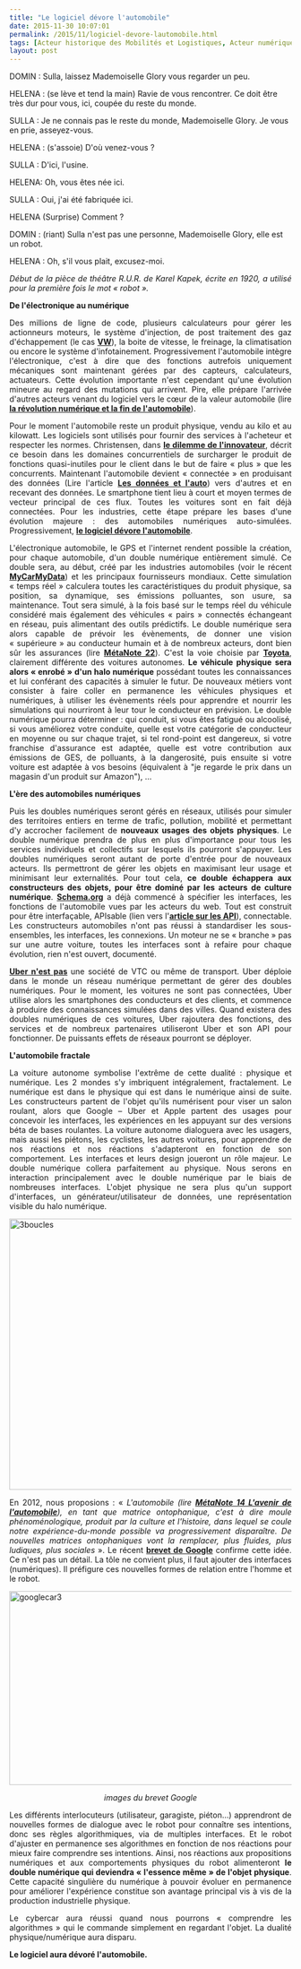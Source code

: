 ```yaml
---
title: "Le logiciel dévore l'automobile"
date: 2015-11-30 10:07:01
permalink: /2015/11/logiciel-devore-lautomobile.html
tags: [Acteur historique des Mobilités et Logistiques, Acteur numérique des Mobilités et des Logistiques, assurance, citoyen, confiance, connectivité, cybercar, donnée data, google, internet des objets, voiture autonome]
layout: post
---
```


<p style="text-align: justify">DOMIN : Sulla, laissez Mademoiselle Glory vous regarder un peu.

HELENA : (se lève et tend la main) Ravie de vous rencontrer. Ce doit être très dur pour vous, ici, coupée du reste du monde.

SULLA : Je ne connais pas le reste du monde, Mademoiselle Glory. Je vous en prie, asseyez-vous.

HELENA : (s'assoie) D'où venez-vous ?

SULLA : D'ici, l'usine.

HELENA: Oh, vous êtes née ici.

SULLA : Oui, j'ai été fabriquée ici.

HELENA (Surprise) Comment ?

DOMIN : (riant) Sulla n'est pas une personne, Mademoiselle Glory, elle est un robot.

HELENA : Oh, s'il vous plait, excusez-moi.</p>

<p style="text-align: justify"><em>Début de la pièce de théâtre R.U.R. de Karel Kapek, écrite en 1920, a utilisé pour la première fois le mot « robot ».</em></p>

<p style="text-align: justify"><strong>De l'électronique au numérique</strong></p>

<p style="text-align: justify">Des millions de ligne de code, plusieurs calculateurs pour gérer les actionneurs moteurs, le système d'injection, de post traitement des gaz d'échappement (le cas <strong><a href="https://gabrielplassat.github.io/transportsdufutur/2015/09/beau-bon-vrai.html" target="_blank">VW</a></strong>), la boite de vitesse, le freinage, la climatisation ou encore le système d'infotainement. Progressivement l'automobile intègre l'électronique, c'est à dire que des fonctions autrefois uniquement mécaniques sont maintenant gérées par des capteurs, calculateurs, actuateurs. Cette évolution importante n'est cependant qu'une évolution mineure au regard des mutations qui arrivent. Pire, elle prépare l'arrivée d'autres acteurs venant du logiciel vers le cœur de la valeur automobile (lire <strong><a href="https://gabrielplassat.github.io/transportsdufutur/2013/08/metanote-17-la-mutation-numerique-nengendre-pas-seulement-de-nouveaux-moyens-de-transports-elle-modi.html" target="_blank">la révolution numérique et la fin de l'automobile</a></strong>).</p>

<p style="text-align: justify"><!--more--></p>

<p style="text-align: justify">Pour le moment l'automobile reste un produit physique, vendu au kilo et au kilowatt. Les logiciels sont utilisés pour fournir des services à l'acheteur et respecter les normes. Christensen, dans <strong><a href="http://www.merkapt.com/entrepreneuriat/9_technologie/le-dilemme-de-linnovateur-7382" target="_blank">le dilemme de l'innovateur</a></strong>, décrit ce besoin dans les domaines concurrentiels de surcharger le produit de fonctions quasi-inutiles pour le client dans le but de faire « plus » que les concurrents. Maintenant l'automobile devient « connectée » en produisant des données (Lire l'article <a href="https://gabrielplassat.github.io/transportsdufutur/2014/11/donnees-privees-et-automobile.html" target="_blank"><strong>Les données et l'auto</strong></a>) vers d'autres et en recevant des données. Le smartphone tient lieu à court et moyen termes de vecteur principal de ces flux. Toutes les voitures sont en fait déjà connectées. Pour les industries, cette étape prépare les bases d'une évolution majeure : des automobiles numériques auto-simulées. Progressivement, <strong><a href="https://gabrielplassat.github.io/transportsdufutur/2012/11/le-logiciel-devore-le-monde-quand-les-codes-dominent-les-objets.html" target="_blank">le logiciel dévore l'automobile</a></strong>.</p>

<p style="text-align: justify">L'électronique automobile, le GPS et l'internet rendent possible la création, pour chaque automobile, d'un double numérique entièrement simulé. Ce double sera, au début, créé par les industries automobiles (voir le récent <a href="http://mycarmydata.fr/" target="_blank"><strong>MyCarMyData</strong></a>) et les principaux fournisseurs mondiaux. Cette simulation « temps réel » calculera toutes les caractéristiques du produit physique, sa position, sa dynamique, ses émissions polluantes, son usure, sa maintenance. Tout sera simulé, à la fois basé sur le temps réel du véhicule considéré mais également des véhicules « pairs » connectés échangeant en réseau, puis alimentant des outils prédictifs. Le double numérique sera alors capable de prévoir les évènements, de donner une vision « supérieure » au conducteur humain et à de nombreux acteurs, dont bien sûr les assurances (lire <a href="https://gabrielplassat.github.io/transportsdufutur/2015/01/metanote-22-lavenir-de-lassurance-automobile.html" target="_blank"><strong>MétaNote 22</strong></a>). C'est la voie choisie par <strong><a href="http://newsroom.toyota.co.jp/en/detail/9753831" target="_blank">Toyota</a></strong>, clairement différente des voitures autonomes. <strong>Le véhicule physique sera alors « enrobé » d'un halo numérique</strong> possédant toutes les connaissances et lui conférant des capacités à simuler le futur. De nouveaux métiers vont consister à faire coller en permanence les véhicules physiques et numériques, à utiliser les évènements réels pour apprendre et nourrir les simulations qui nourriront à leur tour le conducteur en prévision. Le double numérique pourra déterminer : qui conduit, si vous êtes fatigué ou alcoolisé, si vous améliorez votre conduite, quelle est votre catégorie de conducteur en moyenne ou sur chaque trajet, si tel rond-point est dangereux, si votre franchise d'assurance est adaptée, quelle est votre contribution aux émissions de GES, de polluants, à la dangerosité, puis ensuite si votre voiture est adaptée à vos besoins (équivalent à "je regarde le prix dans un magasin d'un produit sur Amazon"), ...</p>

<p style="text-align: justify"><strong>L'ère des automobiles numériques</strong></p>

<p style="text-align: justify">Puis les doubles numériques seront gérés en réseaux, utilisés pour simuler des territoires entiers en terme de trafic, pollution, mobilité et permettant d'y accrocher facilement de <strong>nouveaux usages des objets physiques</strong>. Le double numérique prendra de plus en plus d'importance pour tous les services individuels et collectifs sur lesquels ils pourront s'appuyer. Les doubles numériques seront autant de porte d'entrée pour de nouveaux acteurs. Ils permettront de gérer les objets en maximisant leur usage et minimisant leur externalités. Pour tout cela, <strong>ce double échappera aux constructeurs des objets, pour être dominé par les acteurs de culture numérique</strong>. <a href="https://schema.org/Car"><strong>Schema.org</strong></a> a déjà commencé à spécifier les interfaces, les fonctions de l'automobile vues par les acteurs du web. Tout est construit pour être interfaçable, APIsable (lien vers l'<a href="http://lafabriquedesmobilites.fr/articles/japi-se-tu-api-ses-il-api-se/"><strong>article sur les API</strong></a>), connectable. Les constructeurs automobiles n'ont pas réussi à standardiser les sous-ensembles, les interfaces, les connexions. Un moteur ne se « branche » pas sur une autre voiture, toutes les interfaces sont à refaire pour chaque évolution, rien n'est ouvert, documenté.</p>

<p style="text-align: justify"><strong><a href="https://www.linkedin.com/pulse/qui-sont-les-natu-ne-vous-fiez-pas-aux-apparences-gabriel-plassat">Uber n'est pas</a> </strong>une société de VTC ou même de transport. Uber déploie dans le monde un réseau numérique permettant de gérer des doubles numériques. Pour le moment, les voitures ne sont pas connectées, Uber utilise alors les smartphones des conducteurs et des clients, et commence à produire des connaissances simulées dans des villes. Quand existera des doubles numériques de ces voitures, Uber rajoutera des fonctions, des services et de nombreux partenaires utiliseront Uber et son API pour fonctionner. De puissants effets de réseaux pourront se déployer.</p>

<p style="text-align: justify"><strong>L'automobile fractale</strong></p>

<p style="text-align: justify">La voiture autonome symbolise l'extrême de cette dualité : physique et numérique. Les 2 mondes s'y imbriquent intégralement, fractalement. Le numérique est dans le physique qui est dans le numérique ainsi de suite. Les constructeurs partent de l'objet qu'ils numérisent pour viser un salon roulant, alors que Google – Uber et Apple partent des usages pour concevoir les interfaces, les expériences en les appuyant sur des versions béta de bases roulantes. La voiture autonome dialoguera avec les usagers, mais aussi les piétons, les cyclistes, les autres voitures, pour apprendre de nos réactions et nos réactions s'adapteront en fonction de son comportement. Les interfaces et leurs design joueront un rôle majeur. Le double numérique collera parfaitement au physique. Nous serons en interaction principalement avec le double numérique par le biais de nombreuses interfaces. L'objet physique ne sera plus qu'un support d'interfaces, un générateur/utilisateur de données, une représentation visible du halo numérique.</p>

<p style="text-align: justify"><a href="https://gabrielplassat.github.io/transportsdufutur/wp-content/uploads/sites/6/2015/11/3boucles.png"><img class="aligncenter wp-image-4112" src="https://gabrielplassat.github.io/transportsdufutur/wp-content/uploads/sites/6/2015/11/3boucles.png" alt="3boucles" width="700" height="484" /></a></p>

<p style="text-align: justify">En 2012, nous proposions : « <em>L'automobile (lire <strong><a href="https://gabrielplassat.github.io/transportsdufutur/2012/07/lavenir-de-lautomobile.html">MétaNote 14 L'avenir de l'automobile</a></strong>), en tant que matrice ontophanique, c'est à dire moule phénoménologique, produit par la culture et l'histoire, dans lequel se coule notre expérience-du-monde possible va progressivement disparaître. De nouvelles matrices ontophaniques vont la remplacer, plus fluides, plus ludiques, plus sociales</em> ». Le récent <strong><a href="https://www.washingtonpost.com/news/innovations/wp/2015/11/27/google-patent-reveals-how-its-self-driving-cars-may-communicate-with-pedestrians/?tid=sm_tw">brevet de Google</a></strong> confirme cette idée. Ce n'est pas un détail. La tôle ne convient plus, il faut ajouter des interfaces (numériques). Il préfigure ces nouvelles formes de relation entre l'homme et le robot.</p>

<p style="text-align: justify"><a href="https://gabrielplassat.github.io/transportsdufutur/wp-content/uploads/sites/6/2015/11/googlecar3.jpg"><img class="size-full wp-image-4114 aligncenter" src="https://gabrielplassat.github.io/transportsdufutur/wp-content/uploads/sites/6/2015/11/googlecar3.jpg" alt="googlecar3" width="951" height="346" /></a></p>

<p style="text-align: center"><em>images du brevet Google</em></p>

<p style="text-align: justify">Les différents interlocuteurs (utilisateur, garagiste, piéton...) apprendront de nouvelles formes de dialogue avec le robot pour connaître ses intentions, donc ses règles algorithmiques, via de multiples interfaces. Et le robot d'ajuster en permanence ses algorithmes en fonction de nos réactions pour mieux faire comprendre ses intentions. Ainsi, nos réactions aux propositions numériques et aux comportements physiques du robot alimenteront <strong>le double numérique qui deviendra « l'essence même » de l'objet physique</strong>. Cette capacité singulière du numérique à pouvoir évoluer en permanence pour améliorer l'expérience constitue son avantage principal vis à vis de la production industrielle physique.</p>

<p style="text-align: justify">Le cybercar aura réussi quand nous pourrons « comprendre les algorithmes » qui le commande simplement en regardant l'objet. La dualité physique/numérique aura disparu.</p>

<p style="text-align: justify"><strong>Le logiciel aura dévoré l'automobile.</strong></p>
